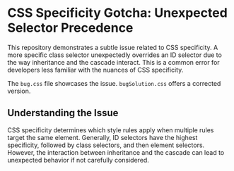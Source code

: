 # CSS Specificity Gotcha: Unexpected Selector Precedence

This repository demonstrates a subtle issue related to CSS specificity.  A more specific class selector unexpectedly overrides an ID selector due to the way inheritance and the cascade interact. This is a common error for developers less familiar with the nuances of CSS specificity.

The `bug.css` file showcases the issue. `bugSolution.css` offers a corrected version.

## Understanding the Issue

CSS specificity determines which style rules apply when multiple rules target the same element.  Generally, ID selectors have the highest specificity, followed by class selectors, and then element selectors. However, the interaction between inheritance and the cascade can lead to unexpected behavior if not carefully considered.